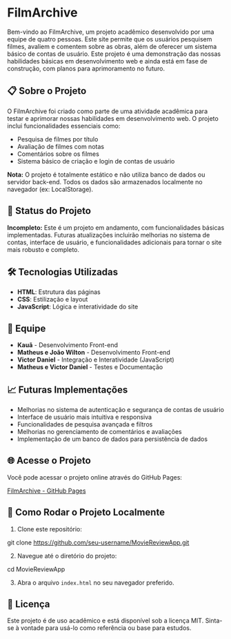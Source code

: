 # FilmArchive

Bem-vindo ao FilmArchive, um projeto acadêmico desenvolvido por uma equipe de quatro pessoas. Este site permite que os usuários pesquisem filmes, avaliem e comentem sobre as obras, além de oferecer um sistema básico de contas de usuário. Este projeto é uma demonstração das nossas habilidades básicas em desenvolvimento web e ainda está em fase de construção, com planos para aprimoramento no futuro.

## 📋 Sobre o Projeto

O FilmArchive foi criado como parte de uma atividade acadêmica para testar e aprimorar nossas habilidades em desenvolvimento web. O projeto inclui funcionalidades essenciais como:

- Pesquisa de filmes por título
- Avaliação de filmes com notas
- Comentários sobre os filmes
- Sistema básico de criação e login de contas de usuário

**Nota:** O projeto é totalmente estático e não utiliza banco de dados ou servidor back-end. Todos os dados são armazenados localmente no navegador (ex: LocalStorage).

## 🚧 Status do Projeto

**Incompleto:** Este é um projeto em andamento, com funcionalidades básicas implementadas. Futuras atualizações incluirão melhorias no sistema de contas, interface de usuário, e funcionalidades adicionais para tornar o site mais robusto e completo.

## 🛠️ Tecnologias Utilizadas

- **HTML**: Estrutura das páginas
- **CSS**: Estilização e layout
- **JavaScript**: Lógica e interatividade do site

## 👥 Equipe

- **Kauã** - Desenvolvimento Front-end
- **Matheus e João Wilton** - Desenvolvimento Front-end
- **Victor Daniel** - Integração e Interatividade (JavaScript)
- **Matheus e Victor Daniel** - Testes e Documentação

## 📈 Futuras Implementações

- Melhorias no sistema de autenticação e segurança de contas de usuário
- Interface de usuário mais intuitiva e responsiva
- Funcionalidades de pesquisa avançada e filtros
- Melhorias no gerenciamento de comentários e avaliações
- Implementação de um banco de dados para persistência de dados

## 🌐 Acesse o Projeto

Você pode acessar o projeto online através do GitHub Pages:

[FilmArchive - GitHub Pages](https://victordepx.github.io/FilmArchive.github.io/)

## 🔧 Como Rodar o Projeto Localmente

1. Clone este repositório:

git clone https://github.com/seu-username/MovieReviewApp.git
   
2. Navegue até o diretório do projeto:

cd MovieReviewApp
  
3. Abra o arquivo `index.html` no seu navegador preferido.

## 📄 Licença

Este projeto é de uso acadêmico e está disponível sob a licença MIT. Sinta-se à vontade para usá-lo como referência ou base para estudos.


